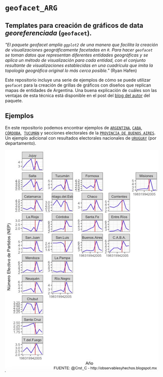 # `geofacet_ARG` 

Templates para creación de gráficos de data *georeferenciada* (`geofacet`). 
--------------------
_"El paquete geofacet amplía `ggplot2` de una manera que facilita la creación de visualizaciones geográficamente facetadas en `R`. Para hacer `geofacet` se toman datos que representan diferentes entidades geográficas y se aplica un método de visualización para cada entidad, con el conjunto resultante de visualizaciones establecidas en una cuadrícula que imita la topología geográfica original lo más cerca posible."_ (Ryan Hafen)

Este repositorio incluye una serie de ejemplos de cómo se puede utilizar `geofacet` para la creación de grillas de gráficos con diseños que replican mapas de entidades de Argentina. Una buena explicación de cuáles son las ventajas de esta técnica está disponible en el post del [blog del autor](http://ryanhafen.com/blog/geofacet) del paquete.

## Ejemplos
En este repositorio podemos encontrar ejemplos de [`ARGENTINA`](https://github.com/TuQmano/geofacet_ARG/tree/master/ARGENTINA), [`CABA`](https://github.com/TuQmano/geofacet_ARG/tree/master/CABA), [`CÓRDOBA`](https://github.com/TuQmano/geofacet_ARG/tree/master/CORDOBA),  [`TUCUMÁN`](https://github.com/TuQmano/geofacet_ARG/tree/master/TUCUMAN) y secciones electorales de la [`PROVINCIA DE BUENOS AIRES`](https://github.com/TuQmano/geofacet_ARG/tree/master/PBA). Un ejemplo adicional con resultados electorales nacionales de [`URUGUAY`](https://github.com/TuQmano/geofacet_ARG/tree/master/zExtra_URUGUAY) (por departamento).

![ARG](https://raw.githubusercontent.com/TuQmano/geofacet_ARG/master/ARGENTINA/ARGplot.png)

